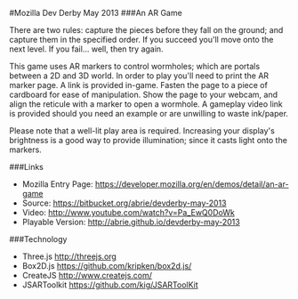 #Mozilla Dev Derby May 2013
###An AR Game

There are two rules: capture the pieces before they fall on the ground; and capture them in the specified order. If you succeed you'll move onto the next level. If you fail... well, then try again.

This game uses AR markers to control wormholes; which are portals between a 2D and 3D world. In order to play you'll need to print the AR marker page. A link is provided in-game. Fasten the page to a piece of cardboard for ease of manipulation. Show the page to your webcam, and align the reticule with a marker to open a wormhole. A gameplay video link is provided should you need an example or are unwilling to waste ink/paper.

Please note that a well-lit play area is required. Increasing your display's brightness is a good way to provide illumination; since it casts light onto the markers.

###Links
* Mozilla Entry Page: https://developer.mozilla.org/en/demos/detail/an-ar-game
* Source: https://bitbucket.org/abrie/devderby-may-2013
* Video: http://www.youtube.com/watch?v=Pa_EwQ0DoWk
* Playable Version: http://abrie.github.io/devderby-may-2013

###Technology
* Three.js http://threejs.org
* Box2D.js https://github.com/kripken/box2d.js/
* CreateJS http://www.createjs.com/
* JSARToolkit https://github.com/kig/JSARToolKit
